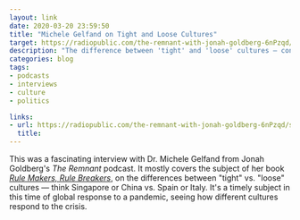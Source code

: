 ```yaml
---
layout: link
date: 2020-03-20 23:59:50
title: "Michele Gelfand on Tight and Loose Cultures"
target: https://radiopublic.com/the-remnant-with-jonah-goldberg-6nPzqd/s1!67148
description: "The difference between 'tight' and 'loose' cultures — conformists vs. non-conformists."
categories: blog
tags:
- podcasts
- interviews
- culture
- politics

links:
- url: https://radiopublic.com/the-remnant-with-jonah-goldberg-6nPzqd/s1!67148
  title: 
---
```


This was a fascinating interview with Dr. Michele Gelfand from Jonah Goldberg's _The Remnant_ podcast. It mostly covers the subject of her book _[Rule Makers, Rule Breakers](https://www.goodreads.com/en/book/show/39939300 "Rule Makers, Rule Breakers")_, on the differences between "tight" vs. "loose" cultures — think Singapore or China vs. Spain or Italy. It's a timely subject in this time of global response to a pandemic, seeing how different cultures respond to the crisis.
